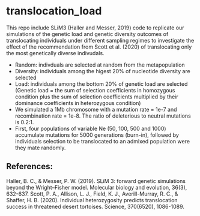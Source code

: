 # translocation_load

This repo include SLiM3 (Haller and Messer, 2019) code to replicate our simulations of the genetic load and genetic diversity outcomes of translocating individuals under different sampling regimes to investigate the effect of the recommendation from Scott et al. (2020) of translocating only the most genetically diverse indivudals.

- Random: indivduals are selected at random from the metapopulation
- Diversity: individuals among the higest 20% of nucleotide diversity are selected
- Load: individuals among the bottom 20% of genetic load are selected (Genetic load = the sum of selection coefficients in homozygous condition plus the sum of selection coefficients multiplied by their dominance coefficients in heterozygous condition)
- We simulated a 1Mb chromosome with a mutation rate = 1e-7 and recombination rate = 1e-8. The ratio of deleterious to neutral mutations is 0.2:1. 
- First, four populations of variable Ne (50, 100, 500 and 1000) accumulate mutations for 5000 generations (burn-in), followed by individuals selection to be translocated to an admixed population were they mate randomly. 

## References:
Haller, B. C., & Messer, P. W. (2019). SLiM 3: forward genetic simulations beyond the Wright–Fisher model. Molecular biology and evolution, 36(3), 632-637.
Scott, P. A., Allison, L. J., Field, K. J., Averill-Murray, R. C., & Shaffer, H. B. (2020). Individual heterozygosity predicts translocation success in threatened desert tortoises. Science, 370(6520), 1086-1089.
